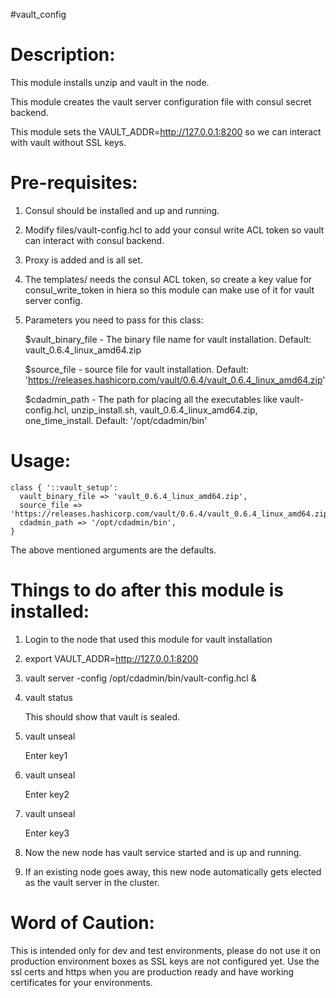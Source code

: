 #vault_config
# Description:

  This module installs unzip and vault in the node.

  This module creates the vault server configuration file with consul secret backend.

  This module sets the VAULT_ADDR=http://127.0.0.1:8200 so we can interact with vault without SSL keys.



# Pre-requisites:

  1) Consul should be installed and up and running.

  2) Modify files/vault-config.hcl to add your consul write ACL token so vault can interact with consul backend.

  3) Proxy is added and is all set.

  4) The templates/ needs the consul ACL token, so create a key value for consul_write_token in hiera so this module can make use of it for vault server config.
    
  5) Parameters you need to pass for this class: 
   
     $vault_binary_file - The binary file name for vault installation. Default: vault_0.6.4_linux_amd64.zip

     $source_file - source file for vault installation. Default: 'https://releases.hashicorp.com/vault/0.6.4/vault_0.6.4_linux_amd64.zip'

     $cdadmin_path - The path for placing all the executables like vault-config.hcl, unzip_install.sh, vault_0.6.4_linux_amd64.zip, one_time_install. Default: '/opt/cdadmin/bin'


# Usage:
    
    class { '::vault_setup': 
      vault_binary_file => 'vault_0.6.4_linux_amd64.zip',
      source_file => 'https://releases.hashicorp.com/vault/0.6.4/vault_0.6.4_linux_amd64.zip',
      cdadmin_path => '/opt/cdadmin/bin',
    }

  The above mentioned arguments are the defaults.

# Things to do after this module is installed:

  1) Login to the node that used this module for vault installation

  2) export VAULT_ADDR=http://127.0.0.1:8200 

  3) vault server -config /opt/cdadmin/bin/vault-config.hcl & 

  4) vault status

     This should show that vault is sealed.

  5) vault unseal

     Enter key1

  6) vault unseal

     Enter key2

  7) vault unseal

     Enter key3

  8) Now the new node has vault service started and is up and running.

  9) If an existing node goes away, this new node automatically gets elected as the vault server in the cluster.

# Word of Caution:

  This is intended only for dev and test environments, please do not use it on production environment boxes as SSL keys are not configured yet. Use the ssl certs and https when you are production ready and have working certificates for your environments.
